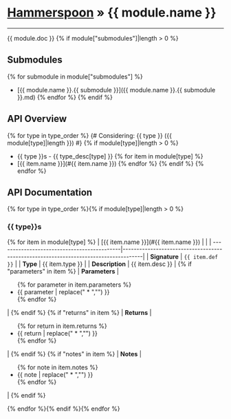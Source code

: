 # [Hammerspoon](#hammerspoon) » {{ module.name }}
---

{{ module.doc }}
{% if module["submodules"]|length > 0 %}

## Submodules
{% for submodule in module["submodules"] %}
 * [{{ module.name }}.{{ submodule }}]({{ module.name }}.{{ submodule }}.md)
{% endfor %}
{% endif %}

## API Overview
{% for type in type_order %}
{# Considering: {{ type }} ({{ module[type]|length }}) #}
{% if module[type]|length > 0 %}
* {{ type }}s - {{ type_desc[type] }}
{% for item in module[type] %}
 * [{{ item.name }}](#{{ item.name }})
{% endfor %}
{% endif %}
{% endfor %}

## API Documentation

{% for type in type_order %}{% if module[type]|length > 0 %}
### {{ type}}s

{% for item in module[type] %}
| [{{ item.name }}](#{{ item.name }})         |                                                                                     |
| --------------------------------------------|-------------------------------------------------------------------------------------|
| **Signature**                               | `{{ item.def }}`                                                                    |
| **Type**                                    | {{ item.type }}                                                                     |
| **Description**                             | {{ item.desc }}                                                                     |
{% if "parameters" in item %}
| **Parameters**                              | <ul>{% for parameter in item.parameters %}<li>{{ parameter | replace(" * ","") }}</li>{% endfor %}</ul> |
{% endif %}
{% if "returns" in item %}
| **Returns**                                 | <ul>{% for return in item.returns %}<li>{{ return | replace(" * ","") }}</li>{% endfor %}</ul>          |
{% endif %}
{% if "notes" in item %}
| **Notes**                                   | <ul>{% for note in item.notes %}<li>{{ note | replace(" * ","") }}</li>{% endfor %}</ul>                |
{% endif %}

{% endfor %}{% endif %}{% endfor %}

